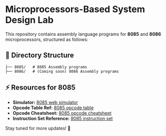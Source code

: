 # Microprocessors-Based System Design Lab

This repository contains assembly language programs for **8085** and **8086** microprocessors, structured as follows:

## 📂 Directory Structure
```
├── 8085/   # 8085 Assembly programs
├── 8086/   # (Coming soon) 8086 Assembly programs
```

## ⚡ Resources for 8085
- **Simulator:** [8085 web simulator](https://www.sim8085.com/) 
- **Opcode Table Ref:** [8085 opcode table](http://www.eazynotes.com/notes/microprocessor/notes/opcodes-table-of-intel-8085.pdf)
- **Opcode Cheatsheet:** [8085 opcode cheatsheet](https://www.sbpatilcollege.com/science/pdf/cs/Microprocessor-Instructions.pdf)
- **Instruction Set Reference:** [8085 instruction set](https://gpbarkot.org.in/download/file/ihoN4LlRHP.pdf)

Stay tuned for more updates! 🚀

